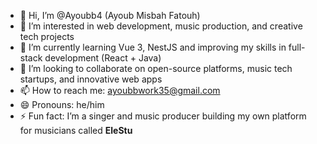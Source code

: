 - 👋 Hi, I’m @Ayoubb4 (Ayoub Misbah Fatouh)
- 👀 I’m interested in web development, music production, and creative tech projects
- 🌱 I’m currently learning Vue 3, NestJS and improving my skills in full-stack development (React + Java)
- 💞️ I’m looking to collaborate on open-source platforms, music tech startups, and innovative web apps
- 📫 How to reach me: ayoubbwork35@gmail.com
- 😄 Pronouns: he/him
- ⚡ Fun fact: I’m a singer and music producer building my own platform for musicians called **EleStu**
